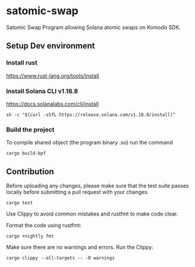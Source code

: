 # satomic-swap
Satomic Swap Program allowing Solana atomic swaps on Komodo SDK.

## Setup Dev environment
### Install rust
https://www.rust-lang.org/tools/install

### Install Solana CLI v1.18.8
https://docs.solanalabs.com/cli/install
```
sh -c "$(curl -sSfL https://release.solana.com/v1.18.8/install)"
```
### Build the project

To compile shared object (the program binary .so) run the command
```
cargo build-bpf
```

## Contribution
Before uploading any changes, please make sure that the test suite passes locally before submitting a pull request with your changes.
```
cargo test
```
Use Clippy to avoid common mistakes and rustfmt to make code clear.

Format the code using rustfmt:
```
cargo +nightly fmt
```
Make sure there are no warnings and errors. Run the Clippy:
```
cargo clippy --all-targets -- -D warnings
```